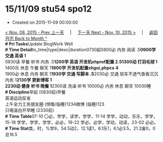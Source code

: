 # 15/11/09 stu54 spo12

* Created on 2015-11-09 00:00:00

[&lt; Nov. 08, 2015 - Prev 上一天](d08.md)     \|     [下一天 Next - Nov. 10, 2015 &gt;](d10.md)     \|     [返回月历 Back to Month ^](index.md)   
**\# Pri Tasks**Update BlogWork Well  
**\# Time Detail**to\_time\|type\|desc\|duration0730起0800必 内务 阅读 .5**0900学 交通 英语 1**  
0930读 早餐 听书 内务 .5**1200学 英语 开发机xhprof配置 2.51300动 打羽毛球 1**  
1400乐 休息 午餐 聊天 1**1800学** **开发机配置xhgui,phpcs** **4**  
1900必 休息 内务 聊天 1**1930学 交通 写脚本 .5**2030必 交通 班车不透气昏昏沉沉 内务 1**2130学 更新博客 1**  
**2230动 健身 听书 晚餐 1**2300读 洗澡 听书 10000必 内务 休息 聊天 10030睡  
**\# Discipline**早起 \(0830前\)早餐  
英语运动反省  
上午全力工务朋友圈 \(傍晚/临睡\)1234微博 \(临睡\)123  
只喝温白开早睡 \(2330前\)  
**\# Time Table**07-10 〇必，学学，读学，学学，11-14 学学，动动，乐乐，学学，15-18 学学，学学，学学，必必，19-22 学必，必学，学动，动读，23-02 必必。  
**\# Time Stat**类，时，%学9，54.5动2，12.1读1，6.1乐1，6.1必3.5，21.2废0，0总16.5

